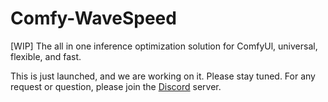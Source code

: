 # Comfy-WaveSpeed

[WIP] The all in one inference optimization solution for ComfyUl, universal, flexible, and fast.

This is just launched, and we are working on it. Please stay tuned.
For any request or question, please join the [Discord](https://discord.gg/hkvUqGVQ) server.
